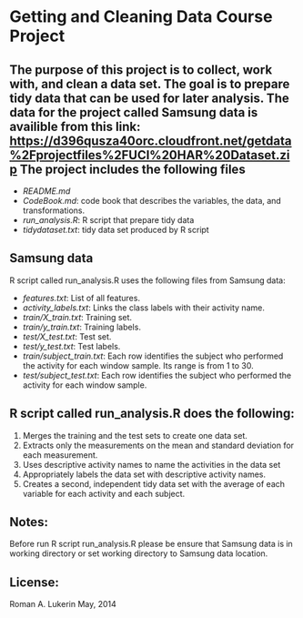 Getting and Cleaning Data Course Project
=========================

The purpose of this project is to collect, work with, and clean a data set. The goal is to prepare tidy data that can be used for later analysis. The data for the project called Samsung data is availible from this link: https://d396qusza40orc.cloudfront.net/getdata%2Fprojectfiles%2FUCI%20HAR%20Dataset.zip 
The project includes the following files
-------------------------
- *README.md*
- *CodeBook.md*: code book that describes the variables, the data, and transformations.
- *run_analysis.R*: R script that prepare tidy data 
- *tidydataset.txt*: tidy data set produced by R script

Samsung data
--------------------------
R script called run_analysis.R uses the following files from Samsung data:
- *features.txt*: List of all features.
- *activity_labels.txt*: Links the class labels with their activity name.
- *train/X_train.txt*: Training set.
- *train/y_train.txt*: Training labels.
- *test/X_test.txt*: Test set.
- *test/y_test.txt*: Test labels.
- *train/subject_train.txt*: Each row identifies the subject who performed the activity for each window sample. Its range is from 1 to 30.
- *test/subject_test.txt*: Each row identifies the subject who performed 
   the activity for each window sample.
   
R script called run_analysis.R does the following:
-------------------------
1. Merges the training and the test sets to create one data set.
1. Extracts only the measurements on the mean and standard deviation for each measurement. 
1. Uses descriptive activity names to name the activities in the data set
1. Appropriately labels the data set with descriptive activity names. 
1. Creates a second, independent tidy data set with the average of each variable for each activity and each subject.

Notes: 
--------------------------
Before run R script run_analysis.R  please be ensure that  Samsung data is in working directory or set working directory to Samsung data location.

License:
--------------------------
Roman A. Lukerin May, 2014



